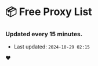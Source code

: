 # :package: Free Proxy List
### Updated every 15 minutes.

- Last updated: `2024-10-29 02:15`

:heart:

